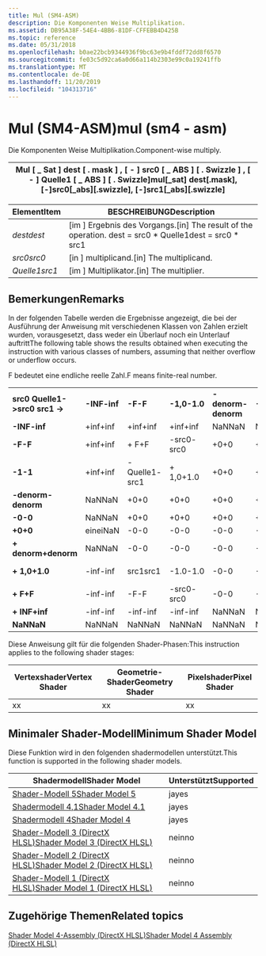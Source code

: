 ```yaml
---
title: Mul (SM4-ASM)
description: Die Komponenten Weise Multiplikation.
ms.assetid: DB95A38F-54E4-4BB6-81DF-CFFEBB4D425B
ms.topic: reference
ms.date: 05/31/2018
ms.openlocfilehash: b0ae22bcb9344936f9bc63e9b4fddf72dd8f6570
ms.sourcegitcommit: fe03c5d92ca6a0d66a114b2303e99c0a19241ffb
ms.translationtype: MT
ms.contentlocale: de-DE
ms.lasthandoff: 11/20/2019
ms.locfileid: "104313716"
---
```

# <a name="mul-sm4---asm"></a><span data-ttu-id="ad820-103">Mul (SM4-ASM)</span><span class="sxs-lookup"><span data-stu-id="ad820-103">mul (sm4 - asm)</span></span>

<span data-ttu-id="ad820-104">Die Komponenten Weise Multiplikation.</span><span class="sxs-lookup"><span data-stu-id="ad820-104">Component-wise multiply.</span></span>



| <span data-ttu-id="ad820-105">Mul \[ \_ Sat \] dest \[ . mask \] , \[ - \] src0 \[ \_ ABS \] \[ . Swizzle \] , \[ - \] Quelle1 \[ \_ ABS \] \[ . Swizzle\]</span><span class="sxs-lookup"><span data-stu-id="ad820-105">mul\[\_sat\] dest\[.mask\], \[-\]src0\[\_abs\]\[.swizzle\], \[-\]src1\[\_abs\]\[.swizzle\]</span></span> |
|--------------------------------------------------------------------------------------------|



 



| <span data-ttu-id="ad820-106">Element</span><span class="sxs-lookup"><span data-stu-id="ad820-106">Item</span></span>                                                            | <span data-ttu-id="ad820-107">BESCHREIBUNG</span><span class="sxs-lookup"><span data-stu-id="ad820-107">Description</span></span>                                                        |
|-----------------------------------------------------------------|--------------------------------------------------------------------|
| <span data-ttu-id="ad820-108"><span id="dest"></span><span id="DEST"></span>*dest*</span><span class="sxs-lookup"><span data-stu-id="ad820-108"><span id="dest"></span><span id="DEST"></span>*dest*</span></span><br/> | <span data-ttu-id="ad820-109">\[im \] Ergebnis des Vorgangs.</span><span class="sxs-lookup"><span data-stu-id="ad820-109">\[in\] The result of the operation.</span></span> <span data-ttu-id="ad820-110">dest = src0 \* Quelle1</span><span class="sxs-lookup"><span data-stu-id="ad820-110">dest = src0 \* src1</span></span><br/> |
| <span data-ttu-id="ad820-111"><span id="src0"></span><span id="SRC0"></span>*src0*</span><span class="sxs-lookup"><span data-stu-id="ad820-111"><span id="src0"></span><span id="SRC0"></span>*src0*</span></span><br/> | <span data-ttu-id="ad820-112">\[in \] multiplicand.</span><span class="sxs-lookup"><span data-stu-id="ad820-112">\[in\] The multiplicand.</span></span><br/>                                |
| <span data-ttu-id="ad820-113"><span id="src1"></span><span id="SRC1"></span>*Quelle1*</span><span class="sxs-lookup"><span data-stu-id="ad820-113"><span id="src1"></span><span id="SRC1"></span>*src1*</span></span><br/> | <span data-ttu-id="ad820-114">\[im \] Multiplikator.</span><span class="sxs-lookup"><span data-stu-id="ad820-114">\[in\] The multiplier.</span></span><br/>                                  |



 

## <a name="remarks"></a><span data-ttu-id="ad820-115">Bemerkungen</span><span class="sxs-lookup"><span data-stu-id="ad820-115">Remarks</span></span>

<span data-ttu-id="ad820-116">In der folgenden Tabelle werden die Ergebnisse angezeigt, die bei der Ausführung der Anweisung mit verschiedenen Klassen von Zahlen erzielt wurden, vorausgesetzt, dass weder ein Überlauf noch ein Unterlauf auftritt</span><span class="sxs-lookup"><span data-stu-id="ad820-116">The following table shows the results obtained when executing the instruction with various classes of numbers, assuming that neither overflow or underflow occurs.</span></span>

<span data-ttu-id="ad820-117">F bedeutet eine endliche reelle Zahl.</span><span class="sxs-lookup"><span data-stu-id="ad820-117">F means finite-real number.</span></span>



|                     |          |        |          |             |        |        |            |          |        |          |         |
|---------------------|----------|--------|----------|-------------|--------|--------|------------|----------|--------|----------|---------|
| <span data-ttu-id="ad820-118">**src0 Quelle1->**</span><span class="sxs-lookup"><span data-stu-id="ad820-118">**src0 src1 ->**</span></span> | <span data-ttu-id="ad820-119">**-INF**</span><span class="sxs-lookup"><span data-stu-id="ad820-119">**-inf**</span></span> | <span data-ttu-id="ad820-120">**-F**</span><span class="sxs-lookup"><span data-stu-id="ad820-120">**-F**</span></span> | <span data-ttu-id="ad820-121">**-1,0**</span><span class="sxs-lookup"><span data-stu-id="ad820-121">**-1.0**</span></span> | <span data-ttu-id="ad820-122">**-denorm**</span><span class="sxs-lookup"><span data-stu-id="ad820-122">**-denorm**</span></span> | <span data-ttu-id="ad820-123">**-0**</span><span class="sxs-lookup"><span data-stu-id="ad820-123">**-0**</span></span> | <span data-ttu-id="ad820-124">**+0**</span><span class="sxs-lookup"><span data-stu-id="ad820-124">**+0**</span></span> | <span data-ttu-id="ad820-125">**denorm**</span><span class="sxs-lookup"><span data-stu-id="ad820-125">**denorm**</span></span> | <span data-ttu-id="ad820-126">**+ 1,0**</span><span class="sxs-lookup"><span data-stu-id="ad820-126">**+1.0**</span></span> | <span data-ttu-id="ad820-127">**+ F**</span><span class="sxs-lookup"><span data-stu-id="ad820-127">**+F**</span></span> | <span data-ttu-id="ad820-128">**+ INF**</span><span class="sxs-lookup"><span data-stu-id="ad820-128">**+inf**</span></span> | <span data-ttu-id="ad820-129">**NaN**</span><span class="sxs-lookup"><span data-stu-id="ad820-129">**NaN**</span></span> |
| <span data-ttu-id="ad820-130">**-INF**</span><span class="sxs-lookup"><span data-stu-id="ad820-130">**-inf**</span></span>            | <span data-ttu-id="ad820-131">+inf</span><span class="sxs-lookup"><span data-stu-id="ad820-131">+inf</span></span>     | <span data-ttu-id="ad820-132">+inf</span><span class="sxs-lookup"><span data-stu-id="ad820-132">+inf</span></span>   | <span data-ttu-id="ad820-133">+inf</span><span class="sxs-lookup"><span data-stu-id="ad820-133">+inf</span></span>     | <span data-ttu-id="ad820-134">NaN</span><span class="sxs-lookup"><span data-stu-id="ad820-134">NaN</span></span>         | <span data-ttu-id="ad820-135">NaN</span><span class="sxs-lookup"><span data-stu-id="ad820-135">NaN</span></span>    | <span data-ttu-id="ad820-136">NaN</span><span class="sxs-lookup"><span data-stu-id="ad820-136">NaN</span></span>    | <span data-ttu-id="ad820-137">NaN</span><span class="sxs-lookup"><span data-stu-id="ad820-137">NaN</span></span>        | <span data-ttu-id="ad820-138">-inf</span><span class="sxs-lookup"><span data-stu-id="ad820-138">-inf</span></span>     | <span data-ttu-id="ad820-139">-inf</span><span class="sxs-lookup"><span data-stu-id="ad820-139">-inf</span></span>   | <span data-ttu-id="ad820-140">-inf</span><span class="sxs-lookup"><span data-stu-id="ad820-140">-inf</span></span>     | <span data-ttu-id="ad820-141">NaN</span><span class="sxs-lookup"><span data-stu-id="ad820-141">NaN</span></span>     |
| <span data-ttu-id="ad820-142">**-F**</span><span class="sxs-lookup"><span data-stu-id="ad820-142">**-F**</span></span>              | <span data-ttu-id="ad820-143">+inf</span><span class="sxs-lookup"><span data-stu-id="ad820-143">+inf</span></span>     | <span data-ttu-id="ad820-144">+ F</span><span class="sxs-lookup"><span data-stu-id="ad820-144">+F</span></span>     | <span data-ttu-id="ad820-145">-src0</span><span class="sxs-lookup"><span data-stu-id="ad820-145">-src0</span></span>    | <span data-ttu-id="ad820-146">+0</span><span class="sxs-lookup"><span data-stu-id="ad820-146">+0</span></span>          | <span data-ttu-id="ad820-147">+0</span><span class="sxs-lookup"><span data-stu-id="ad820-147">+0</span></span>     | <span data-ttu-id="ad820-148">-0</span><span class="sxs-lookup"><span data-stu-id="ad820-148">-0</span></span>     | <span data-ttu-id="ad820-149">-0</span><span class="sxs-lookup"><span data-stu-id="ad820-149">-0</span></span>         | <span data-ttu-id="ad820-150">src0</span><span class="sxs-lookup"><span data-stu-id="ad820-150">src0</span></span>     | <span data-ttu-id="ad820-151">-F</span><span class="sxs-lookup"><span data-stu-id="ad820-151">-F</span></span>     | <span data-ttu-id="ad820-152">-inf</span><span class="sxs-lookup"><span data-stu-id="ad820-152">-inf</span></span>     | <span data-ttu-id="ad820-153">NaN</span><span class="sxs-lookup"><span data-stu-id="ad820-153">NaN</span></span>     |
| <span data-ttu-id="ad820-154">**-1**</span><span class="sxs-lookup"><span data-stu-id="ad820-154">**-1**</span></span>              | <span data-ttu-id="ad820-155">+inf</span><span class="sxs-lookup"><span data-stu-id="ad820-155">+inf</span></span>     | <span data-ttu-id="ad820-156">-Quelle1</span><span class="sxs-lookup"><span data-stu-id="ad820-156">-src1</span></span>  | <span data-ttu-id="ad820-157">+ 1,0</span><span class="sxs-lookup"><span data-stu-id="ad820-157">+1.0</span></span>     | <span data-ttu-id="ad820-158">+0</span><span class="sxs-lookup"><span data-stu-id="ad820-158">+0</span></span>          | <span data-ttu-id="ad820-159">+0</span><span class="sxs-lookup"><span data-stu-id="ad820-159">+0</span></span>     | <span data-ttu-id="ad820-160">-0</span><span class="sxs-lookup"><span data-stu-id="ad820-160">-0</span></span>     | <span data-ttu-id="ad820-161">-0</span><span class="sxs-lookup"><span data-stu-id="ad820-161">-0</span></span>         | <span data-ttu-id="ad820-162">-1.0</span><span class="sxs-lookup"><span data-stu-id="ad820-162">-1.0</span></span>     | <span data-ttu-id="ad820-163">-Quelle1</span><span class="sxs-lookup"><span data-stu-id="ad820-163">-src1</span></span>  | <span data-ttu-id="ad820-164">-inf</span><span class="sxs-lookup"><span data-stu-id="ad820-164">-inf</span></span>     | <span data-ttu-id="ad820-165">NaN</span><span class="sxs-lookup"><span data-stu-id="ad820-165">NaN</span></span>     |
| <span data-ttu-id="ad820-166">**-denorm**</span><span class="sxs-lookup"><span data-stu-id="ad820-166">**-denorm**</span></span>         | <span data-ttu-id="ad820-167">NaN</span><span class="sxs-lookup"><span data-stu-id="ad820-167">NaN</span></span>      | <span data-ttu-id="ad820-168">+0</span><span class="sxs-lookup"><span data-stu-id="ad820-168">+0</span></span>     | <span data-ttu-id="ad820-169">+0</span><span class="sxs-lookup"><span data-stu-id="ad820-169">+0</span></span>       | <span data-ttu-id="ad820-170">+0</span><span class="sxs-lookup"><span data-stu-id="ad820-170">+0</span></span>          | <span data-ttu-id="ad820-171">+0</span><span class="sxs-lookup"><span data-stu-id="ad820-171">+0</span></span>     | <span data-ttu-id="ad820-172">-0</span><span class="sxs-lookup"><span data-stu-id="ad820-172">-0</span></span>     | <span data-ttu-id="ad820-173">-0</span><span class="sxs-lookup"><span data-stu-id="ad820-173">-0</span></span>         | <span data-ttu-id="ad820-174">-0</span><span class="sxs-lookup"><span data-stu-id="ad820-174">-0</span></span>       | <span data-ttu-id="ad820-175">-0</span><span class="sxs-lookup"><span data-stu-id="ad820-175">-0</span></span>     | <span data-ttu-id="ad820-176">NaN</span><span class="sxs-lookup"><span data-stu-id="ad820-176">NaN</span></span>      | <span data-ttu-id="ad820-177">NaN</span><span class="sxs-lookup"><span data-stu-id="ad820-177">NaN</span></span>     |
| <span data-ttu-id="ad820-178">**-0**</span><span class="sxs-lookup"><span data-stu-id="ad820-178">**-0**</span></span>              | <span data-ttu-id="ad820-179">NaN</span><span class="sxs-lookup"><span data-stu-id="ad820-179">NaN</span></span>      | <span data-ttu-id="ad820-180">+0</span><span class="sxs-lookup"><span data-stu-id="ad820-180">+0</span></span>     | <span data-ttu-id="ad820-181">+0</span><span class="sxs-lookup"><span data-stu-id="ad820-181">+0</span></span>       | <span data-ttu-id="ad820-182">+0</span><span class="sxs-lookup"><span data-stu-id="ad820-182">+0</span></span>          | <span data-ttu-id="ad820-183">+0</span><span class="sxs-lookup"><span data-stu-id="ad820-183">+0</span></span>     | <span data-ttu-id="ad820-184">-0</span><span class="sxs-lookup"><span data-stu-id="ad820-184">-0</span></span>     | <span data-ttu-id="ad820-185">-0</span><span class="sxs-lookup"><span data-stu-id="ad820-185">-0</span></span>         | <span data-ttu-id="ad820-186">-0</span><span class="sxs-lookup"><span data-stu-id="ad820-186">-0</span></span>       | <span data-ttu-id="ad820-187">-0</span><span class="sxs-lookup"><span data-stu-id="ad820-187">-0</span></span>     | <span data-ttu-id="ad820-188">NaN</span><span class="sxs-lookup"><span data-stu-id="ad820-188">NaN</span></span>      | <span data-ttu-id="ad820-189">NaN</span><span class="sxs-lookup"><span data-stu-id="ad820-189">NaN</span></span>     |
| <span data-ttu-id="ad820-190">**+0**</span><span class="sxs-lookup"><span data-stu-id="ad820-190">**+0**</span></span>              | <span data-ttu-id="ad820-191">eine</span><span class="sxs-lookup"><span data-stu-id="ad820-191">iNaN</span></span>     | <span data-ttu-id="ad820-192">-0</span><span class="sxs-lookup"><span data-stu-id="ad820-192">-0</span></span>     | <span data-ttu-id="ad820-193">-0</span><span class="sxs-lookup"><span data-stu-id="ad820-193">-0</span></span>       | <span data-ttu-id="ad820-194">-0</span><span class="sxs-lookup"><span data-stu-id="ad820-194">-0</span></span>          | <span data-ttu-id="ad820-195">-0</span><span class="sxs-lookup"><span data-stu-id="ad820-195">-0</span></span>     | <span data-ttu-id="ad820-196">+0</span><span class="sxs-lookup"><span data-stu-id="ad820-196">+0</span></span>     | <span data-ttu-id="ad820-197">+0</span><span class="sxs-lookup"><span data-stu-id="ad820-197">+0</span></span>         | <span data-ttu-id="ad820-198">+0</span><span class="sxs-lookup"><span data-stu-id="ad820-198">+0</span></span>       | <span data-ttu-id="ad820-199">+0</span><span class="sxs-lookup"><span data-stu-id="ad820-199">+0</span></span>     | <span data-ttu-id="ad820-200">NaN</span><span class="sxs-lookup"><span data-stu-id="ad820-200">NaN</span></span>      | <span data-ttu-id="ad820-201">NaN</span><span class="sxs-lookup"><span data-stu-id="ad820-201">NaN</span></span>     |
| <span data-ttu-id="ad820-202">**+ denorm**</span><span class="sxs-lookup"><span data-stu-id="ad820-202">**+denorm**</span></span>         | <span data-ttu-id="ad820-203">NaN</span><span class="sxs-lookup"><span data-stu-id="ad820-203">NaN</span></span>      | <span data-ttu-id="ad820-204">-0</span><span class="sxs-lookup"><span data-stu-id="ad820-204">-0</span></span>     | <span data-ttu-id="ad820-205">-0</span><span class="sxs-lookup"><span data-stu-id="ad820-205">-0</span></span>       | <span data-ttu-id="ad820-206">-0</span><span class="sxs-lookup"><span data-stu-id="ad820-206">-0</span></span>          | <span data-ttu-id="ad820-207">-0</span><span class="sxs-lookup"><span data-stu-id="ad820-207">-0</span></span>     | <span data-ttu-id="ad820-208">+0</span><span class="sxs-lookup"><span data-stu-id="ad820-208">+0</span></span>     | <span data-ttu-id="ad820-209">+0</span><span class="sxs-lookup"><span data-stu-id="ad820-209">+0</span></span>         | <span data-ttu-id="ad820-210">+0</span><span class="sxs-lookup"><span data-stu-id="ad820-210">+0</span></span>       | <span data-ttu-id="ad820-211">+0</span><span class="sxs-lookup"><span data-stu-id="ad820-211">+0</span></span>     | <span data-ttu-id="ad820-212">NaN</span><span class="sxs-lookup"><span data-stu-id="ad820-212">NaN</span></span>      | <span data-ttu-id="ad820-213">NaN</span><span class="sxs-lookup"><span data-stu-id="ad820-213">NaN</span></span>     |
| <span data-ttu-id="ad820-214">**+ 1,0**</span><span class="sxs-lookup"><span data-stu-id="ad820-214">**+1.0**</span></span>            | <span data-ttu-id="ad820-215">-inf</span><span class="sxs-lookup"><span data-stu-id="ad820-215">-inf</span></span>     | <span data-ttu-id="ad820-216">src1</span><span class="sxs-lookup"><span data-stu-id="ad820-216">src1</span></span>   | <span data-ttu-id="ad820-217">-1.0</span><span class="sxs-lookup"><span data-stu-id="ad820-217">-1.0</span></span>     | <span data-ttu-id="ad820-218">-0</span><span class="sxs-lookup"><span data-stu-id="ad820-218">-0</span></span>          | <span data-ttu-id="ad820-219">-0</span><span class="sxs-lookup"><span data-stu-id="ad820-219">-0</span></span>     | <span data-ttu-id="ad820-220">+0</span><span class="sxs-lookup"><span data-stu-id="ad820-220">+0</span></span>     | <span data-ttu-id="ad820-221">+0</span><span class="sxs-lookup"><span data-stu-id="ad820-221">+0</span></span>         | <span data-ttu-id="ad820-222">+ 1,0</span><span class="sxs-lookup"><span data-stu-id="ad820-222">+1.0</span></span>     | <span data-ttu-id="ad820-223">src1</span><span class="sxs-lookup"><span data-stu-id="ad820-223">src1</span></span>   | <span data-ttu-id="ad820-224">+inf</span><span class="sxs-lookup"><span data-stu-id="ad820-224">+inf</span></span>     | <span data-ttu-id="ad820-225">NaN</span><span class="sxs-lookup"><span data-stu-id="ad820-225">NaN</span></span>     |
| <span data-ttu-id="ad820-226">**+ F**</span><span class="sxs-lookup"><span data-stu-id="ad820-226">**+F**</span></span>              | <span data-ttu-id="ad820-227">-inf</span><span class="sxs-lookup"><span data-stu-id="ad820-227">-inf</span></span>     | <span data-ttu-id="ad820-228">-F</span><span class="sxs-lookup"><span data-stu-id="ad820-228">-F</span></span>     | <span data-ttu-id="ad820-229">-src0</span><span class="sxs-lookup"><span data-stu-id="ad820-229">-src0</span></span>    | <span data-ttu-id="ad820-230">-0</span><span class="sxs-lookup"><span data-stu-id="ad820-230">-0</span></span>          | <span data-ttu-id="ad820-231">-0</span><span class="sxs-lookup"><span data-stu-id="ad820-231">-0</span></span>     | <span data-ttu-id="ad820-232">+0</span><span class="sxs-lookup"><span data-stu-id="ad820-232">+0</span></span>     | <span data-ttu-id="ad820-233">+0</span><span class="sxs-lookup"><span data-stu-id="ad820-233">+0</span></span>         | <span data-ttu-id="ad820-234">src0</span><span class="sxs-lookup"><span data-stu-id="ad820-234">src0</span></span>     | <span data-ttu-id="ad820-235">+ F</span><span class="sxs-lookup"><span data-stu-id="ad820-235">+F</span></span>     | <span data-ttu-id="ad820-236">+inf</span><span class="sxs-lookup"><span data-stu-id="ad820-236">+inf</span></span>     | <span data-ttu-id="ad820-237">NaN</span><span class="sxs-lookup"><span data-stu-id="ad820-237">NaN</span></span>     |
| <span data-ttu-id="ad820-238">**+ INF**</span><span class="sxs-lookup"><span data-stu-id="ad820-238">**+inf**</span></span>            | <span data-ttu-id="ad820-239">-inf</span><span class="sxs-lookup"><span data-stu-id="ad820-239">-inf</span></span>     | <span data-ttu-id="ad820-240">-inf</span><span class="sxs-lookup"><span data-stu-id="ad820-240">-inf</span></span>   | <span data-ttu-id="ad820-241">-inf</span><span class="sxs-lookup"><span data-stu-id="ad820-241">-inf</span></span>     | <span data-ttu-id="ad820-242">NaN</span><span class="sxs-lookup"><span data-stu-id="ad820-242">NaN</span></span>         | <span data-ttu-id="ad820-243">NaN</span><span class="sxs-lookup"><span data-stu-id="ad820-243">NaN</span></span>    | <span data-ttu-id="ad820-244">NaN</span><span class="sxs-lookup"><span data-stu-id="ad820-244">NaN</span></span>    | <span data-ttu-id="ad820-245">NaN</span><span class="sxs-lookup"><span data-stu-id="ad820-245">NaN</span></span>        | <span data-ttu-id="ad820-246">+inf</span><span class="sxs-lookup"><span data-stu-id="ad820-246">+inf</span></span>     | <span data-ttu-id="ad820-247">+inf</span><span class="sxs-lookup"><span data-stu-id="ad820-247">+inf</span></span>   | <span data-ttu-id="ad820-248">+inf</span><span class="sxs-lookup"><span data-stu-id="ad820-248">+inf</span></span>     | <span data-ttu-id="ad820-249">NaN</span><span class="sxs-lookup"><span data-stu-id="ad820-249">NaN</span></span>     |
| <span data-ttu-id="ad820-250">**NaN**</span><span class="sxs-lookup"><span data-stu-id="ad820-250">**NaN**</span></span>             | <span data-ttu-id="ad820-251">NaN</span><span class="sxs-lookup"><span data-stu-id="ad820-251">NaN</span></span>      | <span data-ttu-id="ad820-252">NaN</span><span class="sxs-lookup"><span data-stu-id="ad820-252">NaN</span></span>    | <span data-ttu-id="ad820-253">NaN</span><span class="sxs-lookup"><span data-stu-id="ad820-253">NaN</span></span>      | <span data-ttu-id="ad820-254">NaN</span><span class="sxs-lookup"><span data-stu-id="ad820-254">NaN</span></span>         | <span data-ttu-id="ad820-255">NaN</span><span class="sxs-lookup"><span data-stu-id="ad820-255">NaN</span></span>    | <span data-ttu-id="ad820-256">NaN</span><span class="sxs-lookup"><span data-stu-id="ad820-256">NaN</span></span>    | <span data-ttu-id="ad820-257">NaN</span><span class="sxs-lookup"><span data-stu-id="ad820-257">NaN</span></span>        | <span data-ttu-id="ad820-258">NaN</span><span class="sxs-lookup"><span data-stu-id="ad820-258">NaN</span></span>      | <span data-ttu-id="ad820-259">NaN</span><span class="sxs-lookup"><span data-stu-id="ad820-259">NaN</span></span>    | <span data-ttu-id="ad820-260">NaN</span><span class="sxs-lookup"><span data-stu-id="ad820-260">NaN</span></span>      | <span data-ttu-id="ad820-261">NaN</span><span class="sxs-lookup"><span data-stu-id="ad820-261">NaN</span></span>     |



 

<span data-ttu-id="ad820-262">Diese Anweisung gilt für die folgenden Shader-Phasen:</span><span class="sxs-lookup"><span data-stu-id="ad820-262">This instruction applies to the following shader stages:</span></span>



| <span data-ttu-id="ad820-263">Vertexshader</span><span class="sxs-lookup"><span data-stu-id="ad820-263">Vertex Shader</span></span> | <span data-ttu-id="ad820-264">Geometrie-Shader</span><span class="sxs-lookup"><span data-stu-id="ad820-264">Geometry Shader</span></span> | <span data-ttu-id="ad820-265">Pixelshader</span><span class="sxs-lookup"><span data-stu-id="ad820-265">Pixel Shader</span></span> |
|---------------|-----------------|--------------|
| <span data-ttu-id="ad820-266">x</span><span class="sxs-lookup"><span data-stu-id="ad820-266">x</span></span>             | <span data-ttu-id="ad820-267">x</span><span class="sxs-lookup"><span data-stu-id="ad820-267">x</span></span>               | <span data-ttu-id="ad820-268">x</span><span class="sxs-lookup"><span data-stu-id="ad820-268">x</span></span>            |



 

## <a name="minimum-shader-model"></a><span data-ttu-id="ad820-269">Minimaler Shader-Modell</span><span class="sxs-lookup"><span data-stu-id="ad820-269">Minimum Shader Model</span></span>

<span data-ttu-id="ad820-270">Diese Funktion wird in den folgenden shadermodellen unterstützt.</span><span class="sxs-lookup"><span data-stu-id="ad820-270">This function is supported in the following shader models.</span></span>



| <span data-ttu-id="ad820-271">Shadermodell</span><span class="sxs-lookup"><span data-stu-id="ad820-271">Shader Model</span></span>                                              | <span data-ttu-id="ad820-272">Unterstützt</span><span class="sxs-lookup"><span data-stu-id="ad820-272">Supported</span></span> |
|-----------------------------------------------------------|-----------|
| [<span data-ttu-id="ad820-273">Shader-Modell 5</span><span class="sxs-lookup"><span data-stu-id="ad820-273">Shader Model 5</span></span>](d3d11-graphics-reference-sm5.md)        | <span data-ttu-id="ad820-274">ja</span><span class="sxs-lookup"><span data-stu-id="ad820-274">yes</span></span>       |
| [<span data-ttu-id="ad820-275">Shadermodell 4,1</span><span class="sxs-lookup"><span data-stu-id="ad820-275">Shader Model 4.1</span></span>](dx-graphics-hlsl-sm4.md)              | <span data-ttu-id="ad820-276">ja</span><span class="sxs-lookup"><span data-stu-id="ad820-276">yes</span></span>       |
| [<span data-ttu-id="ad820-277">Shadermodell 4</span><span class="sxs-lookup"><span data-stu-id="ad820-277">Shader Model 4</span></span>](dx-graphics-hlsl-sm4.md)                | <span data-ttu-id="ad820-278">ja</span><span class="sxs-lookup"><span data-stu-id="ad820-278">yes</span></span>       |
| [<span data-ttu-id="ad820-279">Shader-Modell 3 (DirectX HLSL)</span><span class="sxs-lookup"><span data-stu-id="ad820-279">Shader Model 3 (DirectX HLSL)</span></span>](dx-graphics-hlsl-sm3.md) | <span data-ttu-id="ad820-280">nein</span><span class="sxs-lookup"><span data-stu-id="ad820-280">no</span></span>        |
| [<span data-ttu-id="ad820-281">Shader-Modell 2 (DirectX HLSL)</span><span class="sxs-lookup"><span data-stu-id="ad820-281">Shader Model 2 (DirectX HLSL)</span></span>](dx-graphics-hlsl-sm2.md) | <span data-ttu-id="ad820-282">nein</span><span class="sxs-lookup"><span data-stu-id="ad820-282">no</span></span>        |
| [<span data-ttu-id="ad820-283">Shader-Modell 1 (DirectX HLSL)</span><span class="sxs-lookup"><span data-stu-id="ad820-283">Shader Model 1 (DirectX HLSL)</span></span>](dx-graphics-hlsl-sm1.md) | <span data-ttu-id="ad820-284">nein</span><span class="sxs-lookup"><span data-stu-id="ad820-284">no</span></span>        |



 

## <a name="related-topics"></a><span data-ttu-id="ad820-285">Zugehörige Themen</span><span class="sxs-lookup"><span data-stu-id="ad820-285">Related topics</span></span>

<dl> <dt>

[<span data-ttu-id="ad820-286">Shader Model 4-Assembly (DirectX HLSL)</span><span class="sxs-lookup"><span data-stu-id="ad820-286">Shader Model 4 Assembly (DirectX HLSL)</span></span>](dx-graphics-hlsl-sm4-asm.md)
</dt> </dl>

 

 





